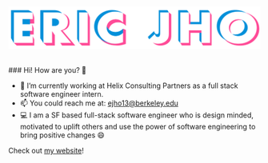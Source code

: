 ![ejho logo](/ericjLogo.png)

<br/>
### Hi! How are you? 👋

- 🔭 I’m currently working at Helix Consulting Partners as a full stack software engineer intern.
- 📫 You could reach me at: ejho13@berkeley.edu 
- :computer: I am a SF based full-stack software engineer who is design minded, motivated to uplift others and use the power of
software engineering to bring positive changes :smile:

Check out [my website](https://ericjho.com)!
